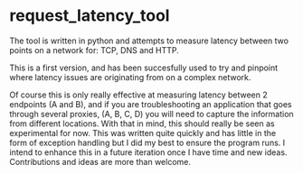 # request_latency_tool

The tool is written in python and attempts to measure latency between two points on a network for:  TCP, DNS and HTTP. 

This is a first version, and has been succesfully used to try and pinpoint where latency issues are originating from on a complex network.

Of course this is only really effective at measuring latency between 2 endpoints (A and B), and if you are troubleshooting an application that goes through several proxies, (A, B, C, D) you will need to capture the information from different locations. With that in mind, this should really be seen as experimental for now. This was written quite quickly and has little in the form of exception handling but I did my best to ensure the program runs. I intend to enhance this in a future iteration once I have time and new ideas. Contributions and ideas are more than welcome. 
